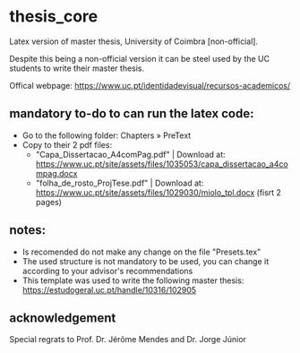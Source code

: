 # thesis_core
Latex version of master thesis, University of Coimbra [non-official].

Despite this being a non-official version it can be steel used by the UC students to write their master thesis.

Offical webpage: https://www.uc.pt/identidadevisual/recursos-academicos/

## mandatory to-do to can run the latex code:
- Go to the following folder: Chapters » PreText
- Copy to their 2 pdf files:
    - "Capa_Dissertacao_A4comPag.pdf" | Download at: https://www.uc.pt/site/assets/files/1035053/capa_dissertacao_a4compag.docx
    - "folha_de_rosto_ProjTese.pdf" | Download at: https://www.uc.pt/site/assets/files/1029030/miolo_tpl.docx (fisrt 2 pages)

## notes:
- Is recomended do not make any change on the file "Presets.tex"
- The used structure is not mandatory to be used, you can change it according to your advisor's recommendations
- This template was used to write the following master thesis: https://estudogeral.uc.pt/handle/10316/102905

## acknowledgement
Special regrats to Prof. Dr. Jérôme Mendes and Dr. Jorge Júnior
